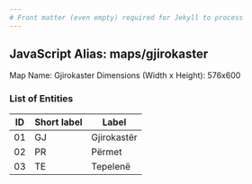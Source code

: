 ```yaml
---
# Front matter (even empty) required for Jekyll to process
---
```


## JavaScript Alias: maps/gjirokaster

Map Name: Gjirokaster
Dimensions (Width x Height): 576x600





### List of Entities

ID | Short label | Label
---|---|---|
01|GJ|Gjirokastër
02|PR|Përmet
03|TE|Tepelenë


